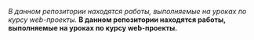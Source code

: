 *В данном репозитории находятся работы, выполняемые на уроках по курсу web-проекты.*
**В данном репозитории находятся работы, выполняемые на уроках по курсу web-проекты.**